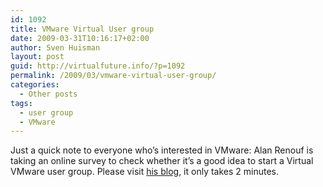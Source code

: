 ```yaml
---
id: 1092
title: VMware Virtual User group
date: 2009-03-31T10:16:17+02:00
author: Sven Huisman
layout: post
guid: http://virtualfuture.info/?p=1092
permalink: /2009/03/vmware-virtual-user-group/
categories:
  - Other posts
tags:
  - user group
  - VMware
---
```

Just a quick note to everyone who&#8217;s interested in VMware: Alan Renouf is taking an online survey to check whether it&#8217;s a good idea to start a Virtual VMware user group. Please visit <a title="Survey" href="http://www.virtu-al.net/2009/03/30/vmware-virtual-user-group/" target="_blank">his blog</a>, it only takes 2 minutes.